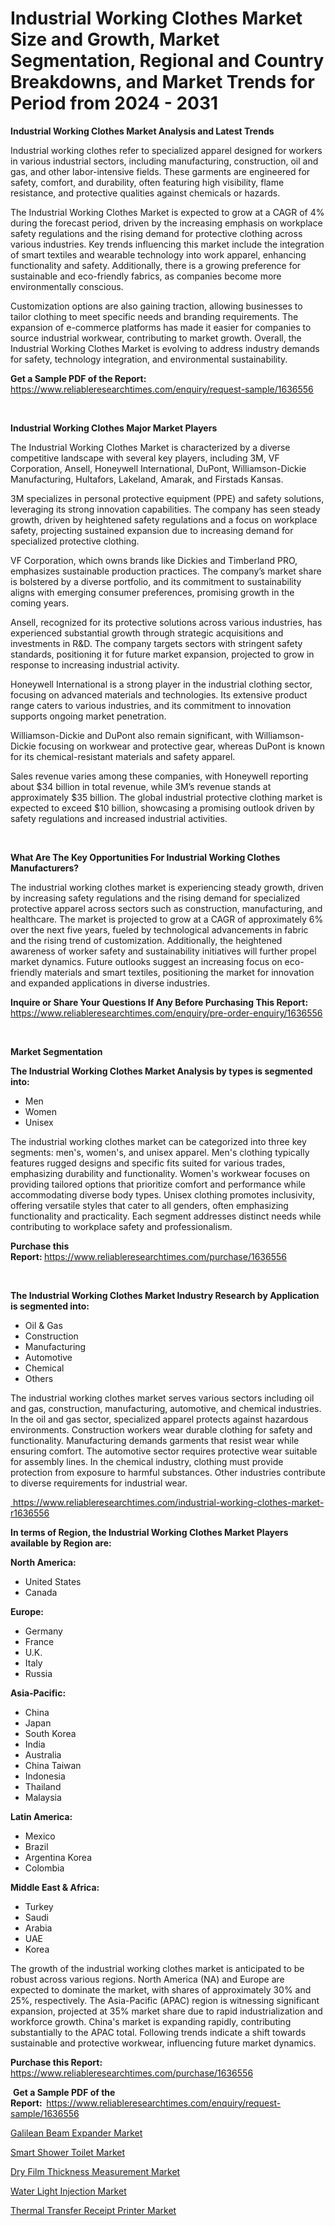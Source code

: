<p><h1>Industrial Working Clothes Market Size and Growth, Market Segmentation, Regional and Country Breakdowns, and Market Trends for Period from 2024 -  2031</h1></p><p><strong>Industrial Working Clothes Market Analysis and Latest Trends</strong></p>
<p><p>Industrial working clothes refer to specialized apparel designed for workers in various industrial sectors, including manufacturing, construction, oil and gas, and other labor-intensive fields. These garments are engineered for safety, comfort, and durability, often featuring high visibility, flame resistance, and protective qualities against chemicals or hazards.</p><p>The Industrial Working Clothes Market is expected to grow at a CAGR of 4% during the forecast period, driven by the increasing emphasis on workplace safety regulations and the rising demand for protective clothing across various industries. Key trends influencing this market include the integration of smart textiles and wearable technology into work apparel, enhancing functionality and safety. Additionally, there is a growing preference for sustainable and eco-friendly fabrics, as companies become more environmentally conscious.</p><p>Customization options are also gaining traction, allowing businesses to tailor clothing to meet specific needs and branding requirements. The expansion of e-commerce platforms has made it easier for companies to source industrial workwear, contributing to market growth. Overall, the Industrial Working Clothes Market is evolving to address industry demands for safety, technology integration, and environmental sustainability.</p></p>
<p><strong>Get a Sample PDF of the Report:&nbsp;</strong> <a href="https://www.reliableresearchtimes.com/enquiry/request-sample/1636556">https://www.reliableresearchtimes.com/enquiry/request-sample/1636556</a></p>
<p>&nbsp;</p>
<p><strong>Industrial Working Clothes Major Market Players</strong></p>
<p><p>The Industrial Working Clothes Market is characterized by a diverse competitive landscape with several key players, including 3M, VF Corporation, Ansell, Honeywell International, DuPont, Williamson-Dickie Manufacturing, Hultafors, Lakeland, Amarak, and Firstads Kansas. </p><p>3M specializes in personal protective equipment (PPE) and safety solutions, leveraging its strong innovation capabilities. The company has seen steady growth, driven by heightened safety regulations and a focus on workplace safety, projecting sustained expansion due to increasing demand for specialized protective clothing.</p><p>VF Corporation, which owns brands like Dickies and Timberland PRO, emphasizes sustainable production practices. The company’s market share is bolstered by a diverse portfolio, and its commitment to sustainability aligns with emerging consumer preferences, promising growth in the coming years.</p><p>Ansell, recognized for its protective solutions across various industries, has experienced substantial growth through strategic acquisitions and investments in R&D. The company targets sectors with stringent safety standards, positioning it for future market expansion, projected to grow in response to increasing industrial activity.</p><p>Honeywell International is a strong player in the industrial clothing sector, focusing on advanced materials and technologies. Its extensive product range caters to various industries, and its commitment to innovation supports ongoing market penetration.</p><p>Williamson-Dickie and DuPont also remain significant, with Williamson-Dickie focusing on workwear and protective gear, whereas DuPont is known for its chemical-resistant materials and safety apparel. </p><p>Sales revenue varies among these companies, with Honeywell reporting about $34 billion in total revenue, while 3M’s revenue stands at approximately $35 billion. The global industrial protective clothing market is expected to exceed $10 billion, showcasing a promising outlook driven by safety regulations and increased industrial activities.</p></p>
<p>&nbsp;</p>
<p><strong>What Are The Key Opportunities For Industrial Working Clothes Manufacturers?</strong></p>
<p><p>The industrial working clothes market is experiencing steady growth, driven by increasing safety regulations and the rising demand for specialized protective apparel across sectors such as construction, manufacturing, and healthcare. The market is projected to grow at a CAGR of approximately 6% over the next five years, fueled by technological advancements in fabric and the rising trend of customization. Additionally, the heightened awareness of worker safety and sustainability initiatives will further propel market dynamics. Future outlooks suggest an increasing focus on eco-friendly materials and smart textiles, positioning the market for innovation and expanded applications in diverse industries.</p></p>
<p><strong>Inquire or Share Your Questions If Any Before Purchasing This Report:</strong> <a href="https://www.reliableresearchtimes.com/enquiry/pre-order-enquiry/1636556">https://www.reliableresearchtimes.com/enquiry/pre-order-enquiry/1636556</a></p>
<p>&nbsp;</p>
<p><strong>Market Segmentation</strong></p>
<p><strong>The Industrial Working Clothes Market Analysis by types is segmented into:</strong></p>
<p><ul><li>Men</li><li>Women</li><li>Unisex</li></ul></p>
<p><p>The industrial working clothes market can be categorized into three key segments: men's, women's, and unisex apparel. Men's clothing typically features rugged designs and specific fits suited for various trades, emphasizing durability and functionality. Women's workwear focuses on providing tailored options that prioritize comfort and performance while accommodating diverse body types. Unisex clothing promotes inclusivity, offering versatile styles that cater to all genders, often emphasizing functionality and practicality. Each segment addresses distinct needs while contributing to workplace safety and professionalism.</p></p>
<p><strong>Purchase this Report:&nbsp;</strong><a href="https://www.reliableresearchtimes.com/purchase/1636556">https://www.reliableresearchtimes.com/purchase/1636556</a></p>
<p>&nbsp;</p>
<p><strong>The Industrial Working Clothes Market Industry Research by Application is segmented into:</strong></p>
<p><ul><li>Oil & Gas</li><li>Construction</li><li>Manufacturing</li><li>Automotive</li><li>Chemical</li><li>Others</li></ul></p>
<p><p>The industrial working clothes market serves various sectors including oil and gas, construction, manufacturing, automotive, and chemical industries. In the oil and gas sector, specialized apparel protects against hazardous environments. Construction workers wear durable clothing for safety and functionality. Manufacturing demands garments that resist wear while ensuring comfort. The automotive sector requires protective wear suitable for assembly lines. In the chemical industry, clothing must provide protection from exposure to harmful substances. Other industries contribute to diverse requirements for industrial wear.</p></p>
<p><a href="https://www.reliableresearchtimes.com/industrial-working-clothes-market-r1636556">&nbsp;https://www.reliableresearchtimes.com/industrial-working-clothes-market-r1636556</a></p>
<p><strong>In terms of Region, the Industrial Working Clothes Market Players available by Region are:</strong></p>
<p>
    <p> <strong> North America: </strong>
        <ul>
            <li>United States</li>
            <li>Canada</li>
        </ul>
        </p> 
    <p> <strong> Europe: </strong>
        <ul>
            <li>Germany</li>
            <li>France</li>
            <li>U.K.</li>
            <li>Italy</li>
            <li>Russia</li>
        </ul>
        </p> 
    <p> <strong> Asia-Pacific: </strong>
        <ul>
            <li>China</li>
            <li>Japan</li>
            <li>South Korea</li>
            <li>India</li>
            <li>Australia</li>
            <li>China Taiwan</li>
            <li>Indonesia</li>
            <li>Thailand</li>
            <li>Malaysia</li>
        </ul>
        </p> 
    <p> <strong> Latin America: </strong>
        <ul>
            <li>Mexico</li>
            <li>Brazil</li>
            <li>Argentina Korea</li>
            <li>Colombia</li>
        </ul>
        </p> 
    <p> <strong> Middle East & Africa: </strong>
        <ul>
            <li>Turkey</li>
            <li>Saudi</li>
            <li>Arabia</li>
            <li>UAE</li>
            <li>Korea</li>
        </ul>
    </p>
    </p>
<p><p>The growth of the industrial working clothes market is anticipated to be robust across various regions. North America (NA) and Europe are expected to dominate the market, with shares of approximately 30% and 25%, respectively. The Asia-Pacific (APAC) region is witnessing significant expansion, projected at 35% market share due to rapid industrialization and workforce growth. China's market is expanding rapidly, contributing substantially to the APAC total. Following trends indicate a shift towards sustainable and protective workwear, influencing future market dynamics.</p></p>
<p><strong>Purchase this Report: </strong><a href="https://www.reliableresearchtimes.com/purchase/1636556">https://www.reliableresearchtimes.com/purchase/1636556</a></p>
<p>&nbsp;<strong>Get a Sample PDF of the Report:&nbsp;&nbsp;</strong><a href="https://www.reliableresearchtimes.com/enquiry/request-sample/1636556">https://www.reliableresearchtimes.com/enquiry/request-sample/1636556</a></p>
<p><strong></strong></p>
<p><p><a href="https://www.linkedin.com/pulse/global-galilean-beam-expander-market-landscape-future-trends-strategic-r7mye?trackingId=RK%2FU4TAIS%2BiKRF%2Fq7zu2EQ%3D%3D">Galilean Beam Expander Market</a></p><p><a href="https://issuu.com/reportprime-2/docs/smart-shower-toilet-market-size-203_b97c0486c11261">Smart Shower Toilet Market</a></p><p><a href="https://www.linkedin.com/pulse/dry-film-thickness-measurement-industry-forecast-market-serge?trackingId=DyLeauYkQNKmvlGg0xyk3A%3D%3D">Dry Film Thickness Measurement Market</a></p><p><a href="https://issuu.com/reportprime-2/docs/water-light-injection-market-size-2_68479418525e5b">Water Light Injection Market</a></p><p><a href="https://medium.com/@daisyemmeline/market-leaders-and-laggards-global-thermal-transfer-receipt-printer-market-trends-and-forecast-8bcd596184a6">Thermal Transfer Receipt Printer Market</a></p></p>